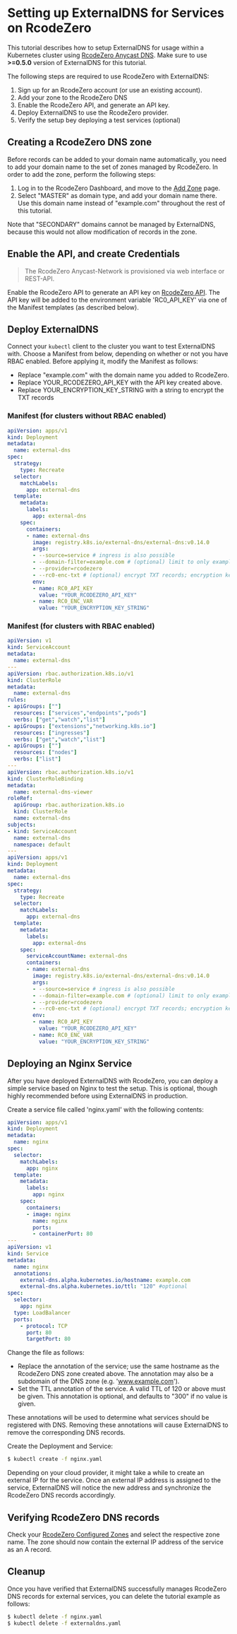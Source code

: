 # Setting up ExternalDNS for Services on RcodeZero

This tutorial describes how to setup ExternalDNS for usage within a Kubernetes cluster using [RcodeZero Anycast DNS](https://www.rcodezero.at). Make sure to use **>=0.5.0** version of ExternalDNS for this tutorial.

The following steps are required to use RcodeZero with ExternalDNS:

1. Sign up for an RcodeZero account (or use an existing account).
2. Add your zone to the RcodeZero DNS
3. Enable the RcodeZero API, and generate an API key.
4. Deploy ExternalDNS to use the RcodeZero provider.
5. Verify the setup bey deploying a test services (optional)

## Creating a RcodeZero DNS zone

Before records can be added to your domain name automatically, you need to add your domain name to the set of zones managed by RcodeZero. In order to add the zone, perform the following steps:

1. Log in to the RcodeZero Dashboard, and move to the [Add Zone](https://my.rcodezero.at/domain/create) page.
2. Select "MASTER" as domain type, and add your domain name there. Use this domain name instead of "example.com" throughout the rest of this tutorial. 

Note that "SECONDARY" domains cannot be managed by ExternalDNS, because this would not allow modification of records in the zone.

## Enable the API, and create Credentials

> The RcodeZero Anycast-Network is provisioned via web interface or REST-API.

Enable the RcodeZero API to generate an API key on [RcodeZero API](https://my.rcodezero.at/enableapi). The API key will be added to the environment variable 'RC0_API_KEY' via one of the Manifest templates (as described below).

## Deploy ExternalDNS

Connect your `kubectl` client to the cluster you want to test ExternalDNS with. Choose a Manifest from below, depending on whether or not you have RBAC enabled. Before applying it, modify the Manifest as follows:

- Replace "example.com" with the domain name you added to RcodeZero.
- Replace YOUR_RCODEZERO_API_KEY with the API key created above.
- Replace YOUR_ENCRYPTION_KEY_STRING with a string to encrypt the TXT records

### Manifest (for clusters without RBAC enabled)

```yaml
apiVersion: apps/v1
kind: Deployment
metadata:
  name: external-dns
spec:
  strategy:
    type: Recreate
  selector:
    matchLabels:
      app: external-dns
  template:
    metadata:
      labels:
        app: external-dns
    spec:
      containers:
      - name: external-dns
        image: registry.k8s.io/external-dns/external-dns:v0.14.0
        args:
        - --source=service # ingress is also possible
        - --domain-filter=example.com # (optional) limit to only example.com domains; change to match the zone created above.
        - --provider=rcodezero
        - --rc0-enc-txt # (optional) encrypt TXT records; encryption key has to be provided with RC0_ENC_KEY env var.
        env:
        - name: RC0_API_KEY
          value: "YOUR_RCODEZERO_API_KEY"
        - name: RC0_ENC_VAR
          value: "YOUR_ENCRYPTION_KEY_STRING"
```

### Manifest (for clusters with RBAC enabled)

```yaml
apiVersion: v1
kind: ServiceAccount
metadata:
  name: external-dns
---
apiVersion: rbac.authorization.k8s.io/v1
kind: ClusterRole
metadata:
  name: external-dns
rules:
- apiGroups: [""]
  resources: ["services","endpoints","pods"]
  verbs: ["get","watch","list"]
- apiGroups: ["extensions","networking.k8s.io"]
  resources: ["ingresses"] 
  verbs: ["get","watch","list"]
- apiGroups: [""]
  resources: ["nodes"]
  verbs: ["list"]
---
apiVersion: rbac.authorization.k8s.io/v1
kind: ClusterRoleBinding
metadata:
  name: external-dns-viewer
roleRef:
  apiGroup: rbac.authorization.k8s.io
  kind: ClusterRole
  name: external-dns
subjects:
- kind: ServiceAccount
  name: external-dns
  namespace: default
---
apiVersion: apps/v1
kind: Deployment
metadata:
  name: external-dns
spec:
  strategy:
    type: Recreate
  selector:
    matchLabels:
      app: external-dns
  template:
    metadata:
      labels:
        app: external-dns
    spec:
      serviceAccountName: external-dns
      containers:
      - name: external-dns
        image: registry.k8s.io/external-dns/external-dns:v0.14.0
        args:
        - --source=service # ingress is also possible
        - --domain-filter=example.com # (optional) limit to only example.com domains; change to match the zone created above.
        - --provider=rcodezero
        - --rc0-enc-txt # (optional) encrypt TXT records; encryption key has to be provided with RC0_ENC_KEY env var.
        env:
        - name: RC0_API_KEY
          value: "YOUR_RCODEZERO_API_KEY"
        - name: RC0_ENC_VAR
          value: "YOUR_ENCRYPTION_KEY_STRING"
```

## Deploying an Nginx Service

After you have deployed ExternalDNS with RcodeZero, you can deploy a simple service based on Nginx to test the setup. This is optional, though highly recommended before using ExternalDNS in production.

Create a service file called 'nginx.yaml' with the following contents:

```yaml
apiVersion: apps/v1
kind: Deployment
metadata:
  name: nginx
spec:
  selector:
    matchLabels:
      app: nginx
  template:
    metadata:
      labels:
        app: nginx
    spec:
      containers:
      - image: nginx
        name: nginx
        ports:
        - containerPort: 80
---
apiVersion: v1
kind: Service
metadata:
  name: nginx
  annotations:
    external-dns.alpha.kubernetes.io/hostname: example.com
    external-dns.alpha.kubernetes.io/ttl: "120" #optional
spec:
  selector:
    app: nginx
  type: LoadBalancer
  ports:
    - protocol: TCP
      port: 80
      targetPort: 80
```

Change the file as follows:

- Replace the annotation of the service; use the same hostname as the RcodeZero DNS zone created above. The annotation may also be a subdomain
of the DNS zone (e.g. 'www.example.com').
- Set the TTL annotation of the service. A valid TTL of 120 or above must be given. This annotation is optional, and defaults to "300" if no value is given.

These annotations will be used to determine what services should be registered with DNS. Removing these annotations will cause ExternalDNS to remove the corresponding DNS records.

Create the Deployment and Service:

```bash
$ kubectl create -f nginx.yaml
```

Depending on your cloud provider, it might take a while to create an external IP for the service. Once an external IP address is assigned to the service, ExternalDNS will notice the new address and synchronize the RcodeZero DNS records accordingly.

## Verifying RcodeZero DNS records

Check your [RcodeZero Configured Zones](https://my.rcodezero.at/domain) and select the respective zone name. The zone should now contain the external IP address of the service as an A record.

## Cleanup

Once you have verified that ExternalDNS successfully manages RcodeZero DNS records for external services, you can delete the tutorial example as follows:

```bash
$ kubectl delete -f nginx.yaml
$ kubectl delete -f externaldns.yaml
```
